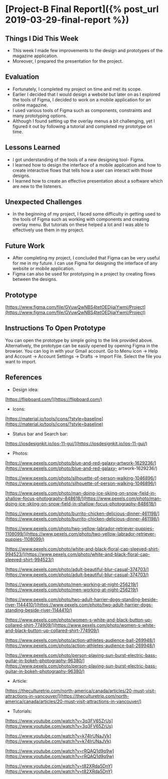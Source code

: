 # [Project-B Final Report]({% post_url 2019-03-29-final-report %})

## Things I Did This Week
   - This week I made few improvements to the design and prototypes of the magazine application. 
   - Moreover, I prepared the presentation for the project.

## Evaluation
   - Fortunately, I completed my project on time and met its scope. 
   - Earlier I decided that I would design a website but later on as I explored the tools of Figma, I decided to work on a mobile application for an online magazine.
   - I used various tools of Figma such as components, constraints and many prototyping options.
   - Although I found setting up the overlay menus a bit challenging, yet I figured it out by following a tutorial and completed my prototype on time.

## Lessons Learned
   - I got understanding of the tools of a new designing tool- Figma. 
   - I learned how to design the interface of a mobile application and how to create interactive flows that tells how a user can interact with those designs. 
   - I learned how to create an effective presentation about a software which are new to the listeners.

## Unexpected Challenges
   - In the beginning of my project, I faced some difficulty in getting used to the tools of Figma such as working with components and creating overlay menu. But tutorials on these helped a lot and I was able to effectively use them in my project.

## Future Work
   - After completing my project, I concluded that Figma can be very useful for me in my future. I can use Figma for designing  the interface of any website or mobile application.
   - Figma can also be used for prototyping in a project by creating flows between the designs.

## Prototype
   [https://www.figma.com/file/GVuwQwNBS4tetOEDjiaiYwml/Project](https://www.figma.com/file/GVuwQwNBS4tetOEDjiaiYwml/Project)
   
## Instructions To Open Prototype
You can open the prototype by simple going to the link provided above. Alternatively, the prototype can be easily opened by opening Figma in the browser. You can log in with your Gmail account. Go to Menu icon -> Help and Account -> Account Settings -> Drafts -> Import File. Select the file you want to import.

## References
   - Design idea:
   
   [https://flipboard.com/](https://flipboard.com/)
   
   - Icons:

   [https://material.io/tools/icons/?style=baseline](https://material.io/tools/icons/?style=baseline)

   - Status bar and Search bar:

   [https://iosdesignkit.io/ios-11-gui/](https://iosdesignkit.io/ios-11-gui/)

   - Photos:

   [https://www.pexels.com/photo/blue-and-red-galaxy-artwork-1629236/](https://www.pexels.com/photo/blue-and-red-galaxy-       artwork-1629236/)
   
   [https://www.pexels.com/photo/silhouette-of-person-walking-1046896/](https://www.pexels.com/photo/silhouette-of-person-walking-1046896/)
   
   [https://www.pexels.com/photo/man-doing-ice-skiing-on-snow-field-in-shallow-focus-photography-848618/](https://www.pexels.com/photo/man-doing-ice-skiing-on-snow-field-in-shallow-focus-photography-848618/)
   
   [https://www.pexels.com/photo/burrito-chicken-delicious-dinner-461198/](https://www.pexels.com/photo/burrito-chicken-delicious-dinner-461198/)
   
   [https://www.pexels.com/photo/two-yellow-labrador-retriever-puppies-1108099/](https://www.pexels.com/photo/two-yellow-labrador-retriever-puppies-1108099/)
   
   [https://www.pexels.com/photo/white-and-black-floral-cap-sleeved-shirt-994523/](https://www.pexels.com/photo/white-and-black-floral-cap-sleeved-shirt-994523/)
   
   [https://www.pexels.com/photo/adult-beautiful-blur-casual-374703/](https://www.pexels.com/photo/adult-beautiful-blur-casual-374703/)
   
   [https://www.pexels.com/photo/men-working-at-night-256219/](https://www.pexels.com/photo/men-working-at-night-256219/)
   
   [https://www.pexels.com/photo/two-adult-harrier-dogs-standing-beside-river-1144410/](https://www.pexels.com/photo/two-adult-harrier-dogs-standing-beside-river-1144410/)
   
   [https://www.pexels.com/photo/women-s-white-and-black-button-up-collared-shirt-774909/](https://www.pexels.com/photo/women-s-white-and-black-button-up-collared-shirt-774909/)
   
   [https://www.pexels.com/photo/action-athletes-audience-ball-269948/](https://www.pexels.com/photo/action-athletes-audience-ball-269948/)
   
   [https://www.pexels.com/photo/person-playing-sun-burst-electric-bass-guitar-in-bokeh-photography-96380/](https://www.pexels.com/photo/person-playing-sun-burst-electric-bass-guitar-in-bokeh-photography-96380/)

  - Article: 

  [https://theculturetrip.com/north-america/canada/articles/20-must-visit-attractions-in-vancouver/](https://theculturetrip.com/north-america/canada/articles/20-must-visit-attractions-in-vancouver/)

  - Tutorials:

  [https://www.youtube.com/watch?v=3q3FV65ZrUs](https://www.youtube.com/watch?v=3q3FV65ZrUs)
  
  [https://www.youtube.com/watch?v=k74IrUNaJVk](https://www.youtube.com/watch?v=k74IrUNaJVk)
  
  [https://www.youtube.com/watch?v=rRQAQ1d9q9w](https://www.youtube.com/watch?v=rRQAQ1d9q9w)
  
  [https://www.youtube.com/watch?v=t82XRda5DnY](https://www.youtube.com/watch?v=t82XRda5DnY)

